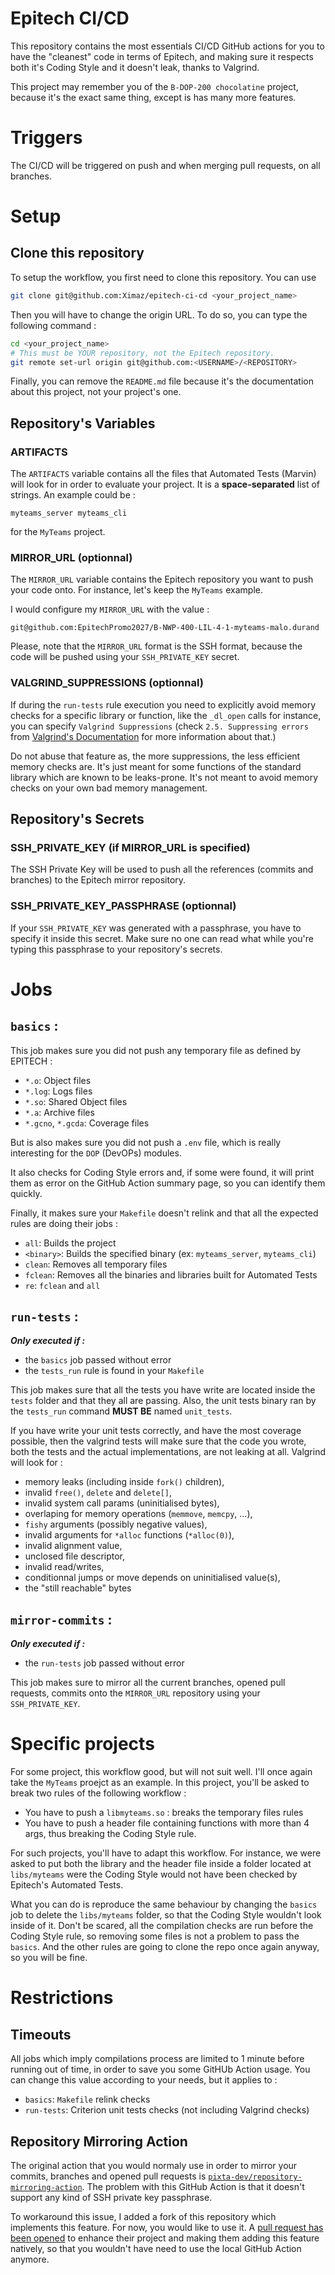 # Epitech CI/CD

This repository contains the most essentials CI/CD GitHub actions for you to
have the "cleanest" code in terms of Epitech, and making sure it respects both
it's Coding Style and it doesn't leak, thanks to Valgrind.

This project may remember you of the `B-DOP-200 chocolatine` project, because
it's the exact same thing, except is has many more features.

# Triggers

The CI/CD will be triggered on push and when merging pull requests, on all
branches.

# Setup

## Clone this repository

To setup the workflow, you first need to clone this repository. You can use

```bash
git clone git@github.com:Ximaz/epitech-ci-cd <your_project_name>
```

Then you will have to change the origin URL. To do so, you can type the
following command :

```bash
cd <your_project_name>
# This must be YOUR repository, not the Epitech repository.
git remote set-url origin git@github.com:<USERNAME>/<REPOSITORY>
```

Finally, you can remove the `README.md` file because it's the documentation
about this project, not your project's one.

## Repository's Variables

### ARTIFACTS

The `ARTIFACTS` variable contains all the files that Automated Tests (Marvin)
will look for in order to evaluate your project. It is a **space-separated** list
of strings. An example could be :

`myteams_server myteams_cli`

for the `MyTeams` project.

### MIRROR_URL (optionnal)

The `MIRROR_URL` variable contains the Epitech repository you want to push your
code onto. For instance, let's keep the `MyTeams` example.

I would configure my `MIRROR_URL` with the value :

`git@github.com:EpitechPromo2027/B-NWP-400-LIL-4-1-myteams-malo.durand`

Please, note that the `MIRROR_URL` format is the SSH format, because the code
will be pushed using your `SSH_PRIVATE_KEY` secret.

### VALGRIND_SUPPRESSIONS (optionnal)

If during the `run-tests` rule execution you need to explicitly avoid memory
checks for a specific library or function, like the `_dl_open` calls for
instance, you can specify `Valgrind Suppressions` (check `2.5. Suppressing errors` from [Valgrind's Documentation](https://valgrind.org/docs/manual/valgrind_manual.pdf)
for more information about that.)

Do not abuse that feature as, the more suppressions, the less efficient memory
checks are. It's just meant for some functions of the standard library which
are known to be leaks-prone. It's not meant to avoid memory checks on your own
bad memory management.

## Repository's Secrets

### SSH_PRIVATE_KEY (if MIRROR_URL is specified)

The SSH Private Key will be used to push all the references (commits and
branches) to the Epitech mirror repository.

### SSH_PRIVATE_KEY_PASSPHRASE (optionnal)

If your `SSH_PRIVATE_KEY` was generated with a passphrase, you have to specify
it inside this secret. Make sure no one can read what while you're typing this
passphrase to your repository's secrets.

# Jobs

## `basics` :

This job makes sure you did not push any temporary file as defined by EPITECH :
- `*.o`: Object files
- `*.log`: Logs files
- `*.so`: Shared Object files
- `*.a`: Archive files
- `*.gcno`, `*.gcda`: Coverage files

But is also makes sure you did not push a `.env` file, which is really
interesting for the `DOP` (DevOPs) modules.

It also checks for Coding Style errors and, if some were found, it will print
them as error on the GitHub Action summary page, so you can identify them
quickly.

Finally, it makes sure your `Makefile` doesn't relink and that all the expected
rules are doing their jobs :
- `all`: Builds the project
- `<binary>`: Builds the specified binary (ex: `myteams_server`, `myteams_cli`)
- `clean`: Removes all temporary files
- `fclean`: Removes all the binaries and libraries built for Automated Tests
- `re`: `fclean` and `all`

## `run-tests` :

***Only executed if :***
- the `basics` job passed without error
- the `tests_run` rule is found in your `Makefile`

This job makes sure that all the tests you have write are located inside the
`tests` folder and that they all are passing. Also, the unit tests binary
ran by the `tests_run` command **MUST BE** named `unit_tests`.

If you have write your unit tests correctly, and have the most coverage
possible, then the valgrind tests will make sure that the code you wrote, both
the tests and the actual implementations, are not leaking at all. Valgrind will
look for :
- memory leaks (including inside `fork()` children),
- invalid `free()`, `delete` and `delete[]`,
- invalid system call params (uninitialised bytes),
- overlaping for memory operations (`memmove`, `memcpy`, ...),
- `fishy` arguments (possibly negative values),
- invalid arguments for `*alloc` functions (`*alloc(0)`),
- invalid alignment value,
- unclosed file descriptor,
- invalid read/writes,
- conditionnal jumps or move depends on uninitialised value(s),
- the "still reachable" bytes

## `mirror-commits` :

***Only executed if :***
- the `run-tests` job passed without error

This job makes sure to mirror all the current branches, opened pull requests,
commits onto the `MIRROR_URL` repository using your `SSH_PRIVATE_KEY`.

# Specific projects

For some project, this workflow good, but will not suit well. I'll once again
take the `MyTeams` proejct as an example. In this project, you'll be asked to
break two rules of the following workflow :

- You have to push a `libmyteams.so` : breaks the temporary files rules
- You have to push a header file containing functions with more than 4 args,
thus breaking the Coding Style rule.

For such projects, you'll have to adapt this workflow. For instance, we were
asked to put both the library and the header file inside a folder located at
`libs/myteams` were the Coding Style would not have been checked by Epitech's
Automated Tests.

What you can do is reproduce the same behaviour by changing the `basics` job to
delete the `libs/myteams` folder, so that the Coding Style wouldn't look inside
of it. Don't be scared, all the compilation checks are run before the
Coding Style rule, so removing some files is not a problem to pass the
`basics`. And the other rules are going to clone the repo once again anyway,
so you will be fine.

# Restrictions

## Timeouts

All jobs which imply compilations process are limited to 1 minute before
running out of time, in order to save you some GitHUb Action usage. You can
change this value according to your needs, but it applies to :
- `basics`: `Makefile` relink checks
- `run-tests`: Criterion unit tests checks (not including Valgrind checks)

## Repository Mirroring Action

The original action that you would normaly use in order to mirror your commits,
branches and opened pull requests is [`pixta-dev/repository-mirroring-action`](https://github.com/pixta-dev/repository-mirroring-action).
The problem with this GitHub Action is that it doesn't support any kind of
SSH private key passphrase.

To workaround this issue, I added a fork of this
repository which implements this feature. For now, you would like to use it.
A [pull request has been opened](https://github.com/pixta-dev/repository-mirroring-action/pull/32) to enhance their project and making them adding
this feature natively, so that you wouldn't have need to use the local GitHub
Action anymore.
